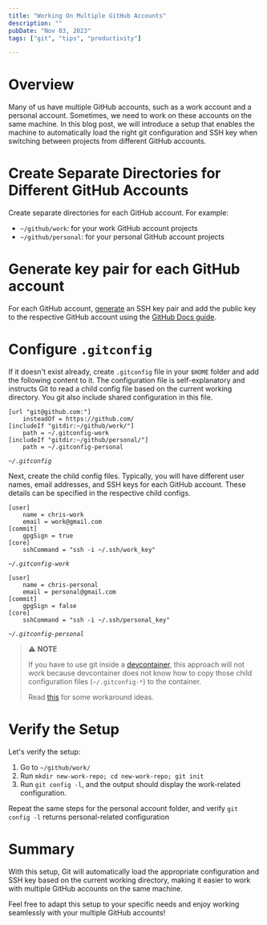 ```yaml
---
title: "Working On Multiple GitHub Accounts"
description: ""
pubDate: "Nov 03, 2023"
tags: ["git", "tips", "productivity"]

---
```


# Overview
Many of us have multiple GitHub accounts, such as a work account and a personal account. Sometimes, we need to work on these accounts on the same machine. In this blog post, we will introduce a setup that enables the machine to automatically load the right git configuration and SSH key when switching between projects from different GitHub accounts. 

# Create Separate Directories for Different GitHub Accounts

Create separate directories for each GitHub account. For example:

- `~/github/work`: for your work GitHub account projects
- `~/github/personal`: for your personal GitHub account projects

# Generate key pair for each GitHub account

For each GitHub account, [generate](https://docs.github.com/en/authentication/connecting-to-github-with-ssh/generating-a-new-ssh-key-and-adding-it-to-the-ssh-agent#generating-a-new-ssh-key) an SSH key pair and add the public key to the respective GitHub account using the [GitHub Docs guide](https://docs.github.com/en/authentication/connecting-to-github-with-ssh/adding-a-new-ssh-key-to-your-github-account).


# Configure `.gitconfig`

If it doesn't exist already, create `.gitconfig` file in your `$HOME` folder and add the following content to it. The configuration file is self-explanatory and instructs Git to read a child config file based on the current working directory. You git also include shared configuration in this file.


```
[url "git@github.com:"]
    insteadOf = https://github.com/
[includeIf "gitdir:~/github/work/"]
    path = ~/.gitconfig-work
[includeIf "gitdir:~/github/personal/"]
    path = ~/.gitconfig-personal
```

_`~/.gitconfig`_

Next, create the child config files. Typically, you will have different user names, email addresses, and SSH keys for each GitHub account. These details can be specified in the respective child configs.

```
[user]
	name = chris-work
	email = work@gmail.com
[commit]
	gpgSign = true
[core]
    sshCommand = "ssh -i ~/.ssh/work_key"
```
_`~/.gitconfig-work`_


```
[user]
	name = chris-personal
	email = personal@gmail.com
[commit]
	gpgSign = false
[core]
    sshCommand = "ssh -i ~/.ssh/personal_key"
```
_`~/.gitconfig-personal`_


> ⚠️ **NOTE**
>
> If you have to use git inside a [devcontainer](../devcontainer-the-introduction/), this approach will not work because devcontainer does not know how to copy those child configuration files (`~/.gitconfig-*`) to the container. 
>
> Read [this](https://github.com/microsoft/vscode-remote-release/issues/2084) for some workaround ideas.


# Verify the Setup

Let's verify the setup:

1. Go to `~/github/work/`
1. Run `mkdir new-work-repo; cd new-work-repo; git init`
1. Run `git config -l`, and the output should display the work-related configuration.

Repeat the same steps for the personal account folder, and verify `git config -l` returns personal-related configuration

# Summary

With this setup, Git will automatically load the appropriate configuration and SSH key based on the current working directory, making it easier to work with multiple GitHub accounts on the same machine.

Feel free to adapt this setup to your specific needs and enjoy working seamlessly with your multiple GitHub accounts!